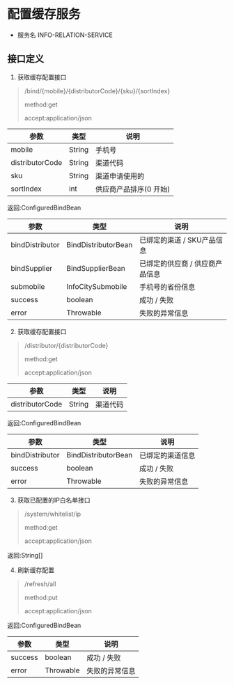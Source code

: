 # 配置缓存服务

* 服务名 INFO-RELATION-SERVICE

## 接口定义

1. 获取缓存配置接口

> /bind/{mobile}/{distributorCode}/{sku}/{sortIndex}
>
> method:get
>
> accept:application/json

| 参数              | 类型     | 说明            |
| --------------- | ------ | ------------- |
| mobile | String | 手机号         |
| distributorCode | String | 渠道代码          |
| sku             | String | 渠道申请使用的       |
| sortIndex       | int    | 供应商产品排序(0 开始) |

返回:ConfiguredBindBean

| 参数              | 类型                  | 说明                |
| --------------- | ------------------- | ----------------- |
| bindDistributor | BindDistributorBean | 已绑定的渠道 / SKU产品信息  |
| bindSupplier    | BindSupplierBean    | 已绑定的供应商 / 供应商产品信息 |
| submobile    | InfoCitySubmobile    | 手机号的省份信息 |
| success         | boolean             | 成功 / 失败           |
| error           | Throwable           | 失败的异常信息           |

2. 获取缓存配置接口

> /distributor/{distributorCode}
>
> method:get
>
> accept:application/json

| 参数              | 类型     | 说明            |
| --------------- | ------ | ------------- |
| distributorCode | String | 渠道代码          |

返回:ConfiguredBindBean

| 参数              | 类型                  | 说明                |
| --------------- | ------------------- | ----------------- |
| bindDistributor | BindDistributorBean | 已绑定的渠道信息  |
| success         | boolean             | 成功 / 失败           |
| error           | Throwable           | 失败的异常信息           |


3. 获取已配置的IP白名单接口

> /system/whitelist/ip
>
> method:get
>
> accept:application/json

返回:String[]



4. 刷新缓存配置

>  /refresh/all
>
> method:put
>
> accept:application/json

返回:ConfiguredBindBean

| 参数      | 类型        | 说明      |
| ------- | --------- | ------- |
| success | boolean   | 成功 / 失败 |
| error   | Throwable | 失败的异常信息 |

